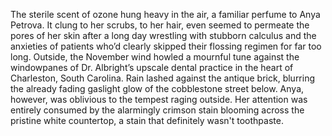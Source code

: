 The sterile scent of ozone hung heavy in the air, a familiar perfume to Anya Petrova.  It clung to her scrubs, to her hair, even seemed to permeate the pores of her skin after a long day wrestling with stubborn calculus and the anxieties of patients who’d clearly skipped their flossing regimen for far too long. Outside, the November wind howled a mournful tune against the windowpanes of Dr. Albright’s upscale dental practice in the heart of Charleston, South Carolina.  Rain lashed against the antique brick, blurring the already fading gaslight glow of the cobblestone street below.  Anya, however, was oblivious to the tempest raging outside.  Her attention was entirely consumed by the alarmingly crimson stain blooming across the pristine white countertop, a stain that definitely wasn't toothpaste.
